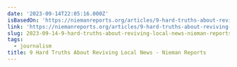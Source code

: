 ```yaml
---
date: '2023-09-14T22:05:16.000Z'
isBasedOn: 'https://niemanreports.org/articles/9-hard-truths-about-reviving-local-news/'
link: 'https://niemanreports.org/articles/9-hard-truths-about-reviving-local-news/'
slug: 2023-09-14-9-hard-truths-about-reviving-local-news-nieman-reports
tags:
  - journalism
title: 9 Hard Truths About Reviving Local News - Nieman Reports
---
```


